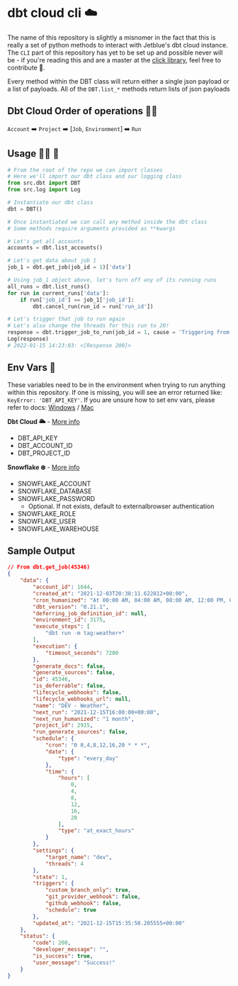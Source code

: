 # dbt cloud cli :cloud:

The name of this repository is slightly a misnomer in the fact that this is really a set of python methods to interact with Jetblue's dbt cloud instance. The `CLI` part of this repository has yet to be set up and possible never will be - if you're reading this and are a master at the [click library](https://click.palletsprojects.com/en/8.0.x/), feel free to contribute :eyes:.

Every method within the DBT class will return either a single json payload or a list of payloads. All of the `DBT.list_*` methods return lists of json payloads


## Dbt Cloud Order of operations :teacher:
`Account` :arrow_right: `Project` :arrow_right: [`Job`, `Environment`] :arrow_right: `Run`

## Usage :raising_hand_woman: :snake:
```python
# From the root of the repo we can import classes
# Here we'll import our dbt class and our logging class
from src.dbt import DBT
from src.log import Log

# Instantiate our dbt class
dbt = DBT()

# Once instantiated we can call any method inside the dbt class
# Some methods require arguments provided as **kwargs

# Let's get all accounts
accounts = dbt.list_accounts()

# Let's get data about job 1
job_1 = dbt.get_job(job_id = 1)['data']

# Using job_1 object above, let's turn off any of its running runs
all_runs = dbt.list_runs()
for run in current_runs['data']:
    if run['job_id'] == job_1['job_id']:
        dbt.cancel_run(run_id = run['run_id'])

# Let's trigger that job to run again
# Let's also change the threads for this run to 20!
response = dbt.trigger_job_to_run(job_id = 1, cause = 'Triggering from dbt-cloud-api', threads = 20)
Log(response)
# 2022-01-15 14:23:03: <[Response 200]>
```

## Env Vars :notebook:
These variables need to be in the environment when trying to run anything within this repository. If one is missing, you will see an error returned like: `KeyError: 'DBT_API_KEY'`. If you are unsure how to set env vars, please refer to docs: [Windows](https://docs.oracle.com/en/database/oracle/machine-learning/oml4r/1.5.1/oread/creating-and-modifying-environment-variables-on-windows.html) / [Mac](https://apple.stackexchange.com/questions/106778/how-do-i-set-environment-variables-on-os-x) 

**Dbt Cloud :sun_behind_large_cloud:** - [More info](https://docs.getdbt.com/dbt-cloud/api-v2#section/Authentication)
- DBT_API_KEY
- DBT_ACCOUNT_ID
- DBT_PROJECT_ID

**Snowflake :snowflake:** - [More info](https://docs.snowflake.com/en/user-guide/python-connector-example.html#connecting-using-the-default-authenticator)
- SNOWFLAKE_ACCOUNT
- SNOWFLAKE_DATABASE
- SNOWFLAKE_PASSWORD
  - Optional. If not exists, default to externalbrowser authentication
- SNOWFLAKE_ROLE
- SNOWFLAKE_USER
- SNOWFLAKE_WAREHOUSE


## Sample Output
```json
// From dbt.get_job(45346)
{
    "data": {
        "account_id": 1644,
        "created_at": "2021-12-03T20:38:11.622812+00:00",
        "cron_humanized": "At 00:00 AM, 04:00 AM, 08:00 AM, 12:00 PM, 04:00 PM and 08:00 PM",
        "dbt_version": "0.21.1",
        "deferring_job_definition_id": null,
        "environment_id": 3175,
        "execute_steps": [
            "dbt run -m tag:weather+"
        ],
        "execution": {
            "timeout_seconds": 7200
        },
        "generate_docs": false,
        "generate_sources": false,
        "id": 45346,
        "is_deferrable": false,
        "lifecycle_webhooks": false,
        "lifecycle_webhooks_url": null,
        "name": "DEV - Weather",
        "next_run": "2021-12-15T16:00:00+00:00",
        "next_run_humanized": "1 month",
        "project_id": 2915,
        "run_generate_sources": false,
        "schedule": {
            "cron": "0 0,4,8,12,16,20 * * *",
            "date": {
                "type": "every_day"
            },
            "time": {
                "hours": [
                    0,
                    4,
                    8,
                    12,
                    16,
                    20
                ],
                "type": "at_exact_hours"
            }
        },
        "settings": {
            "target_name": "dev",
            "threads": 4
        },
        "state": 1,
        "triggers": {
            "custom_branch_only": true,
            "git_provider_webhook": false,
            "github_webhook": false,
            "schedule": true
        },
        "updated_at": "2021-12-15T15:35:50.205555+00:00"
    },
    "status": {
        "code": 200,
        "developer_message": "",
        "is_success": true,
        "user_message": "Success!"
    }
}
```
